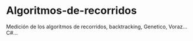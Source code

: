 # Algoritmos-de-recorridos
Medición de los algoritmos de recorridos, backtracking, Genetico, Voraz... 
C#...

